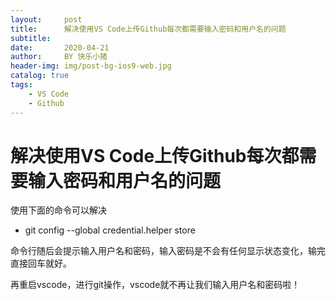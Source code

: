 ```yaml
---
layout:     post
title:      解决使用VS Code上传Github每次都需要输入密码和用户名的问题
subtitle:
date:       2020-04-21
author:     BY 快乐小猪
header-img: img/post-bg-ios9-web.jpg
catalog: true
tags:
    - VS Code
    - Github
---
```


# 解决使用VS Code上传Github每次都需要输入密码和用户名的问题

使用下面的命令可以解决

* git config --global credential.helper store

 命令行随后会提示输入用户名和密码，输入密码是不会有任何显示状态变化，输完直接回车就好。

再重启vscode，进行git操作，vscode就不再让我们输入用户名和密码啦！
